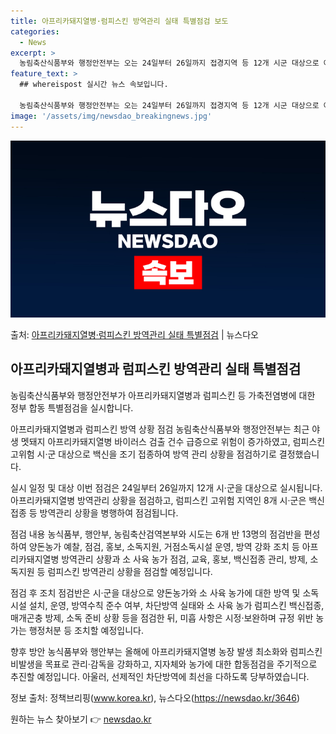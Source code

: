 ```yaml
---
title: 아프리카돼지열병·럼피스킨 방역관리 실태 특별점검 보도
categories:
  - News
excerpt: >
  농림축산식품부와 행정안전부는 오는 24일부터 26일까지 접경지역 등 12개 시군 대상으로 아프리카돼지열병, …
feature_text: >
  ## whereispost 실시간 뉴스 속보입니다.

  농림축산식품부와 행정안전부는 오는 24일부터 26일까지 접경지역 등 12개 시군 대상으로 아프리카돼지열병, …
image: '/assets/img/newsdao_breakingnews.jpg'
---
```


![뉴스다오 속보](/assets/img/newsdao_breakingnews.jpg)

<p>출처: <a href="https://newsdao.kr/3646" rel="dofollow">아프리카돼지열병·럼피스킨 방역관리 실태 특별점검</a> | 뉴스다오</p>

<h2 data-ke-size="size26">아프리카돼지열병과 럼피스킨 방역관리 실태 특별점검</h2>
농림축산식품부와 행정안전부가 아프리카돼지열병과 럼피스킨 등 가축전염병에 대한 정부 합동 특별점검을 실시합니다.

아프리카돼지열병과 럼피스킨 방역 상황 점검
농림축산식품부와 행정안전부는 최근 야생 멧돼지 아프리카돼지열병 바이러스 검출 건수 급증으로 위험이 증가하였고, 럼피스킨 고위험 시·군 대상으로 백신을 조기 접종하여 방역 관리 상황을 점검하기로 결정했습니다.

실시 일정 및 대상
이번 점검은 24일부터 26일까지 12개 시·군을 대상으로 실시됩니다. 아프리카돼지열병 방역관리 상황을 점검하고, 럼피스킨 고위험 지역인 8개 시·군은 백신접종 등 방역관리 상황을 병행하여 점검됩니다.

점검 내용
농식품부, 행안부, 농림축산검역본부와 시도는 6개 반 13명의 점검반을 편성하여 양돈농가 예찰, 점검, 홍보, 소독지원, 거점소독시설 운영, 방역 강화 조치 등 아프리카돼지열병 방역관리 상황과 소 사육 농가 점검, 교육, 홍보, 백신접종 관리, 방제, 소독지원 등 럼피스킨 방역관리 상황을 점검할 예정입니다.

점검 후 조치
점검반은 시·군을 대상으로 양돈농가와 소 사육 농가에 대한 방역 및 소독시설 설치, 운영, 방역수칙 준수 여부, 차단방역 실태와 소 사육 농가 럼피스킨 백신접종, 매개곤충 방제, 소독 준비 상황 등을 점검한 뒤, 미흡 사항은 시정·보완하며 규정 위반 농가는 행정처분 등 조치할 예정입니다.

향후 방안
농식품부와 행안부는 올해에 아프리카돼지열병 농장 발생 최소화와 럼피스킨 비발생을 목표로 관리·감독을 강화하고, 지자체와 농가에 대한 합동점검을 주기적으로 추진할 예정입니다. 아울러, 선제적인 차단방역에 최선을 다하도록 당부하였습니다.

정보 출처: 정책브리핑(www.korea.kr), 뉴스다오(https://newsdao.kr/3646) 

원하는 뉴스 찾아보기 👉 <a href="https://newsdao.kr" rel="dofollow">newsdao.kr</a>


